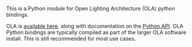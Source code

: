 This is a Python module for Open Lighting Architecture (OLA) python bindings.

OLA is [available here](https://www.openlighting.org/ola/), along with documentation on the
[Python API](https://www.openlighting.org/ola/developer-documentation/python-api/). OLA Python bindings are typically
compiled as part of the larger OLA software install. This is still recommended for most use cases.
